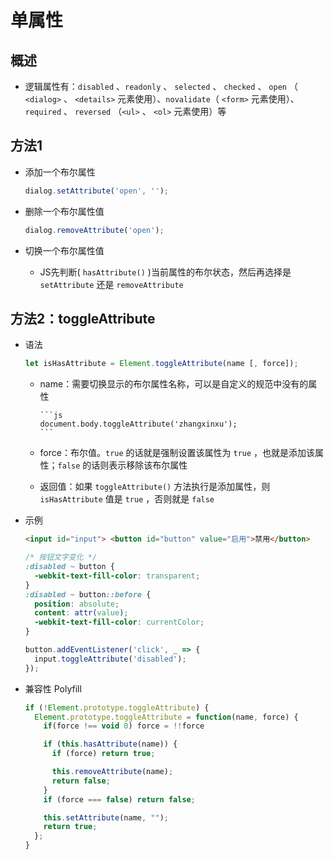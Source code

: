 # 单属性

## 概述

+ 逻辑属性有：`disabled` 、`readonly` 、 `selected` 、 `checked` 、 `open` （ `<dialog>` 、 `<details>` 元素使用）、`novalidate`（ `<form>` 元素使用）、 `required` 、 `reversed` （`<ul>` 、 `<ol>` 元素使用）等

## 方法1

+ 添加一个布尔属性

    ```js
    dialog.setAttribute('open', '');
    ```

+ 删除一个布尔属性值

    ```js
    dialog.removeAttribute('open');
    ```

+ 切换一个布尔属性值

  - JS先判断( `hasAttribute()` )当前属性的布尔状态，然后再选择是 `setAttribute` 还是 `removeAttribute`

## 方法2：toggleAttribute

+ 语法

    ```js
    let isHasAttribute = Element.toggleAttribute(name [, force]);
    ```

  - name：需要切换显示的布尔属性名称，可以是自定义的规范中没有的属性

        ```js
        document.body.toggleAttribute('zhangxinxu');
        ```

  - force：布尔值。`true` 的话就是强制设置该属性为 `true` ，也就是添加该属性；`false` 的话则表示移除该布尔属性

  - 返回值：如果 `toggleAttribute()` 方法执行是添加属性，则 `isHasAttribute` 值是 `true` ，否则就是 `false`

+ 示例

    ```html
    <input id="input"> <button id="button" value="启用">禁用</button>
    ```

    ```css
    /* 按钮文字变化 */
    :disabled ~ button {
      -webkit-text-fill-color: transparent;
    }
    :disabled ~ button::before {
      position: absolute;
      content: attr(value);
      -webkit-text-fill-color: currentColor;
    }
    ```

    ```js
    button.addEventListener('click', _ => {
      input.toggleAttribute('disabled');
    });
    ```

+ 兼容性 Polyfill

    ```js
    if (!Element.prototype.toggleAttribute) {
      Element.prototype.toggleAttribute = function(name, force) {
        if(force !== void 0) force = !!force

        if (this.hasAttribute(name)) {
          if (force) return true;

          this.removeAttribute(name);
          return false;
        }
        if (force === false) return false;

        this.setAttribute(name, "");
        return true;
      };
    }
    ```
